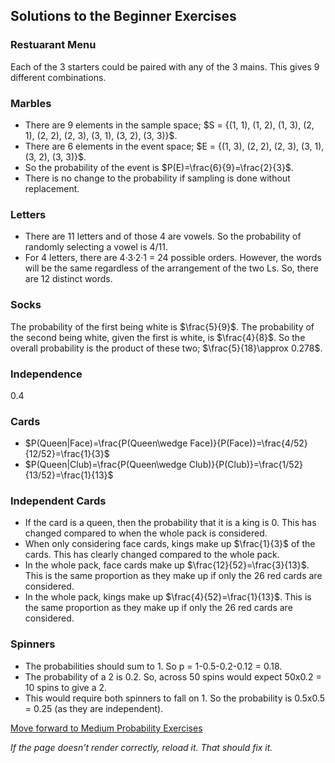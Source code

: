 ## Solutions to the Beginner Exercises

### Restuarant Menu
Each of the 3 starters could be paired with any of the 3 mains. This gives 9 different combinations.

### Marbles
- There are 9 elements in the sample space; $S = \{(1, 1), (1, 2), (1, 3), (2, 1), (2, 2), (2, 3), (3, 1), (3, 2), (3, 3)}$.
- There are 6 elements in the event space; $E = \{(1, 3), (2, 2), (2, 3), (3, 1), (3, 2), (3, 3)}$.
- So the probability of the event is $P(E)=\frac{6}{9}=\frac{2}{3}$.
- There is no change to the probability if sampling is done without replacement.

### Letters
- There are 11 letters and of those 4 are vowels. So the probability of randomly selecting a vowel is 4/11.
- For 4 letters, there are 4·3·2·1 = 24 possible orders. However, the words will be the same regardless of the arrangement of the two Ls. So, there are 12 distinct words.

### Socks
The probability of the first being white is $\frac{5}{9}$. The probability of the second being white, given the first is white, is $\frac{4}{8}$. So the overall probability is the product of these two; $\frac{5}{18}\approx 0.278$.

### Independence
0.4


### Cards
- $P(Queen|Face)=\frac{P(Queen\wedge Face)}{P(Face)}=\frac{4/52}{12/52}=\frac{1}{3}$
- $P(Queen|Club)=\frac{P(Queen\wedge Club)}{P(Club)}=\frac{1/52}{13/52}=\frac{1}{13}$

### Independent Cards
- If the card is a queen, then the probability that it is a king is 0. This has changed compared to when the whole pack is considered. 
- When only considering face cards, kings make up $\frac{1}{3}$ of the cards. This has clearly changed compared to the whole pack.
- In the whole pack, face cards make up $\frac{12}{52}=\frac{3}{13}$. This is the same proportion as they make up if only the 26 red cards are considered.
- In the whole pack, kings make up $\frac{4}{52}=\frac{1}{13}$. This is the same proportion as they make up if only the 26 red cards are considered.

### Spinners
- The probabilities should sum to 1. So p = 1-0.5-0.2-0.12 = 0.18.
- The probability of a 2 is 0.2. So, across 50 spins would expect 50x0.2 = 10 spins to give a 2.
- This would require both spinners to fall on 1. So the probability is 0.5x0.5 = 0.25 (as they are independent).


[Move forward to Medium Probability Exercises](https://github.com/UMdecisionsupport/DecisionSupport2023/blob/main/Probability/Medium.md)

*If the page doesn't render correctly, reload it. That should fix it.*
